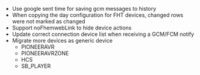* Use google sent time for saving gcm messages to history
* When copying the day configuration for FHT devices, changed rows were not marked as changed
* Support noFhemwebLink to hide device actions
* Update correct connection device list when receiving a GCM/FCM notify
* Migrate more devices as generic device
  * PIONEERAVR
  * PIONEERAVRZONE
  * HCS
  * SB_PLAYER